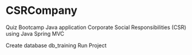 # CSRCompany
Quiz Bootcamp Java application Corporate Social Responsibilities (CSR) using Java Spring MVC

Create database db_training
Run Project
